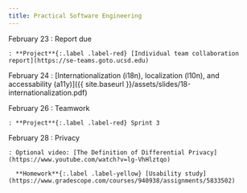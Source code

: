 ```yaml
---
title: Practical Software Engineering
---
```


February 23
: Report due

    : **Project**{:.label .label-red} [Individual team collaboration report](https://se-teams.goto.ucsd.edu)

February 24
: [Internationalization (i18n), localization (l10n), and accessability (a11y)]({{ site.baseurl }}/assets/slides/18-internationalization.pdf)

February 26
: Teamwork

    : **Project**{:.label .label-red} Sprint 3

February 28
: Privacy

    : Optional video: [The Definition of Differential Privacy](https://www.youtube.com/watch?v=lg-VhHlztqo)

      **Homework**{:.label .label-yellow} [Usability study](https://www.gradescope.com/courses/940938/assignments/5833502)
